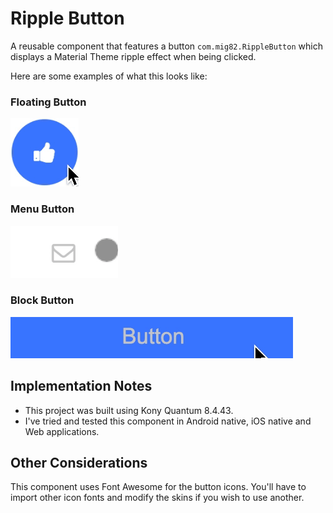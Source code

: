 # Ripple Button

A reusable component that features a button `com.mig82.RippleButton` which
displays a Material Theme ripple effect when being clicked.

Here are some examples of what this looks like:

### Floating Button

![Floating Button](./pics/RippleButton1.gif)

### Menu Button

![Menu Button](./pics/RippleButton2.gif)

### Block Button

![Block Button](./pics/RippleButton3.gif)

## Implementation Notes

* This project was built using Kony Quantum 8.4.43.
* I've tried and tested this component in Android native, iOS native and Web applications.

## Other Considerations

This component uses Font Awesome for the button icons. You'll have to import
other icon fonts and modify the skins if you wish to use another.
